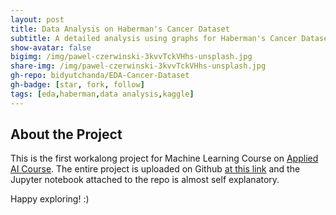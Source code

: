 ```yaml
---
layout: post
title: Data Analysis on Haberman's Cancer Dataset
subtitle: A detailed analysis using graphs for Haberman's Cancer Dataset
show-avatar: false
bigimg: /img/pawel-czerwinski-3kvvTckVHhs-unsplash.jpg
share-img: /img/pawel-czerwinski-3kvvTckVHhs-unsplash.jpg
gh-repo: bidyutchanda/EDA-Cancer-Dataset
gh-badge: [star, fork, follow]
tags: [eda,haberman,data analysis,kaggle]
---
```


## About the Project
This is the first workalong project for Machine Learning Course on [Applied AI Course](https://www.appliedaicourse.com).
The entire project is uploaded on Github [at this link](https://github.com/bidyutchanda/EDA-Cancer-Dataset) and the Jupyter notebook attached to the repo is almost self explanatory. 

Happy exploring! :)
